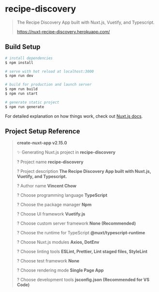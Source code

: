 # recipe-discovery

> The Recipe Discovery App built with Nuxt.js, Vuetify, and Typescript.
>
> https://nuxt-recipe-discovery.herokuapp.com/

## Build Setup

```bash
# install dependencies
$ npm install

# serve with hot reload at localhost:3000
$ npm run dev

# build for production and launch server
$ npm run build
$ npm run start

# generate static project
$ npm run generate
```

For detailed explanation on how things work, check out [Nuxt.js docs](https://nuxtjs.org).

## Project Setup Reference
> **create-nuxt-app v2.15.0**
>
> ✨  Generating Nuxt.js project in **recipe-discovery**
>
> ? Project name **recipe-discovery**
>
> ? Project description **The Recipe Discovery App built with Nuxt.js, Vuetify, and Typescript.**
>
> ? Author name **Vincent Chow**
>
> ? Choose programming language **TypeScript**
>
> ? Choose the package manager **Npm**
>
> ? Choose UI framework **Vuetify.js**
>
> ? Choose custom server framework **None (Recommended)**
>
> ? Choose the runtime for TypeScript **@nuxt/typescript-runtime**
>
> ? Choose Nuxt.js modules **Axios, DotEnv**
>
> ? Choose linting tools **ESLint, Prettier, Lint staged files, StyleLint**
>
> ? Choose test framework **None**
>
> ? Choose rendering mode **Single Page App**
>
> ? Choose development tools **jsconfig.json (Recommended for VS Code)**
